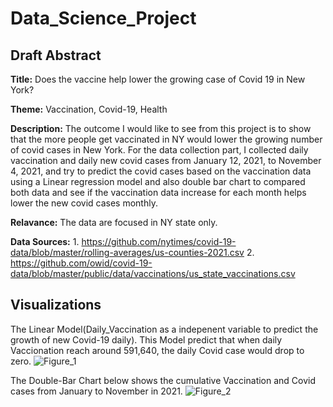 # Data_Science_Project

## Draft Abstract

**Title:** Does the vaccine help lower the growing case of Covid 19 in New York?

**Theme:** Vaccination, Covid-19, Health

**Description:** The outcome I would like to see from this project is to show that the more people get vaccinated in NY would lower the growing number of covid cases in New York. For the data collection part, I collected daily vaccination and daily new covid cases from January 12, 2021, to November 4, 2021, and try to predict the covid cases based on the vaccination data using a Linear regression model and also double bar chart to compared both data and see if the vaccination data increase for each month helps lower the new covid cases monthly.

**Relavance:** The data are focused in NY state only.

**Data Sources:** 1. https://github.com/nytimes/covid-19-data/blob/master/rolling-averages/us-counties-2021.csv
2. https://github.com/owid/covid-19-data/blob/master/public/data/vaccinations/us_state_vaccinations.csv

## Visualizations
The Linear Model(Daily_Vaccination as a indepenent variable to predict the growth of new Covid-19 daily). This Model predict that when daily Vaccionation reach around 591,640, the daily Covid case would drop to zero.
![Figure_1](https://user-images.githubusercontent.com/44101210/144101668-a6ea8d3e-5e95-4f44-b2ae-2a602d6aabe7.png)



The Double-Bar Chart below shows the cumulative Vaccination and Covid cases from January to November in 2021.
![Figure_2](https://user-images.githubusercontent.com/44101210/144101681-6ff032ac-ae77-48ad-8dff-e9f80ff10531.png)
